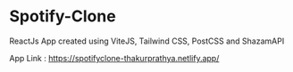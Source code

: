 # Spotify-Clone

ReactJs App created using ViteJS, Tailwind CSS, PostCSS and ShazamAPI

App Link : https://spotifyclone-thakurprathya.netlify.app/
